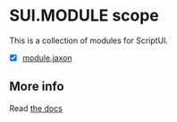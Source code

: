 # SUI.MODULE scope

This is a collection of modules for ScriptUI.

  - [x] [module.jaxon](jaxon) 

## More info

Read [the docs](../../docs/README.md)
